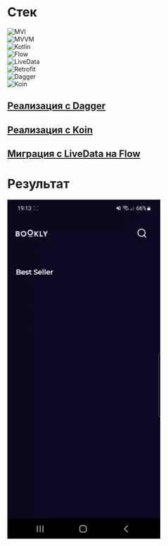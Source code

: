# Стек
![MVI](https://img.shields.io/badge/-MVI-5A8AD6?style=for-the-badge&logo=)\
![MVVM](https://img.shields.io/badge/-MVVM-5A8AD6?style=for-the-badge&logo=)\
![Kotlin](https://img.shields.io/badge/-Kotlin-orange?style=for-the-badge&logo=Kotlin)\
![Flow](https://img.shields.io/badge/-Flow-orange?style=for-the-badge&logo=)\
![LiveData](https://img.shields.io/badge/-LiveData-orange?style=for-the-badge&logo=)\
![Retrofit](https://img.shields.io/badge/-Retrofit-00CC00?style=for-the-badge&logo=)\
![Dagger](https://img.shields.io/badge/-Dagger2-6F5CD6?style=for-the-badge&logo=)\
![Koin](https://img.shields.io/badge/-Koin-6F5CD6?style=for-the-badge&logo=)

## [Реализация с Dagger](https://github.com/Krirll/BookShopApp/tree/migrate-from-livedata-to-flow)
## [Реализация с Koin](https://github.com/Krirll/BookShopApp/tree/migrate-from-dagger-to-koin)
## [Миграция с LiveData на Flow](https://github.com/Krirll/BookShopApp/commit/e5b80c1e5f8143fd26677cbcd53a42ec97a97c5d)

# Результат
<img src="https://github.com/Krirll/BookShopApp/blob/master/readme-video/video.gif"/>

